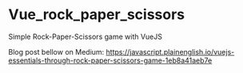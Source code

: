 # Vue_rock_paper_scissors
Simple Rock-Paper-Scissors game with VueJS 

Blog post bellow on Medium:
https://javascript.plainenglish.io/vuejs-essentials-through-rock-paper-scissors-game-1eb8a41aeb7e
